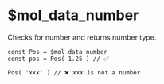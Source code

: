 # $mol_data_number

Checks for number and returns number type.

	const Pos = $mol_data_number
	const pos = Pos( 1.25 ) // ✅

	Pos( 'xxx' ) // ❌ xxx is not a number
